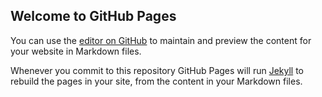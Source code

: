 ## Welcome to GitHub Pages

You can use the [editor on GitHub](https://github.com/porpose/porpose.github.io/edit/master/index.md) to maintain and preview the content for your website in Markdown files.

Whenever you commit to this repository GitHub Pages will run [Jekyll](https://jekyllrb.com/) to rebuild the pages in your site, from the content in your Markdown files.

